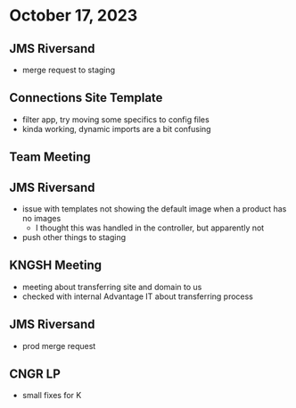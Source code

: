 # October 17, 2023

## JMS Riversand
- merge request to staging

## Connections Site Template
- filter app, try moving some specifics to config files
- kinda working, dynamic imports are a bit confusing

## Team Meeting

## JMS Riversand
- issue with templates not showing the default image when a product has no images
    - I thought this was handled in the controller, but apparently not
- push other things to staging

## KNGSH Meeting
- meeting about transferring site and domain to us
- checked with internal Advantage IT about transferring process

## JMS Riversand
- prod merge request

## CNGR LP
- small fixes for K
